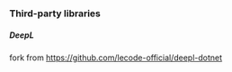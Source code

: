 ### Third-party libraries

##### DeepL  
 fork from https://github.com/lecode-official/deepl-dotnet
